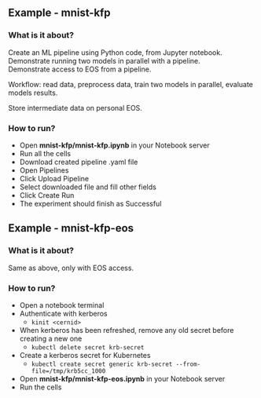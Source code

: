 ## Example - mnist-kfp

### What is it about?

Create an ML pipeline using Python code, from Jupyter notebook. <br/>
Demonstrate running two models in parallel with a pipeline. <br/>
Demonstrate access to EOS from a pipeline.

Workflow: read data, preprocess data, train two models in parallel, evaluate models results.

Store intermediate data on personal EOS.

### How to run?

- Open **mnist-kfp/mnist-kfp.ipynb** in your Notebook server
- Run all the cells
- Download created pipeline .yaml file
- Open Pipelines
- Click Upload Pipeline
- Select downloaded file and fill other fields
- Click Create Run
- The experiment should finish as Successful

## Example - mnist-kfp-eos

### What is it about?

Same as above, only with EOS access.

### How to run?

- Open a notebook terminal
- Authenticate with kerberos
    - `kinit <cernid>`
- When kerberos has been refreshed, remove any old secret before creating a new one
    - `kubectl delete secret krb-secret`
- Create a kerberos secret for Kubernetes
    - `kubectl create secret generic krb-secret --from-file=/tmp/krb5cc_1000`
- Open **mnist-kfp/mnist-kfp-eos.ipynb** in your Notebook server
- Run the cells

